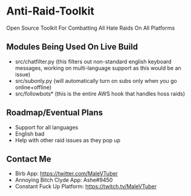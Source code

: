 # Anti-Raid-Toolkit
Open Source Toolkit For Combatting All Hate Raids On All Platforms

## Modules Being Used On Live Build
- src/chatfilter.py (this filters out non-standard english keyboard messages, working on multi-language support as this would be an issue)
- src/subonly.py (will automatically turn on subs only when you go online+offline)
- src/followbots* (this is the entire AWS hook that handles hoss raids)

## Roadmap/Eventual Plans
- Support for all languages
- English bad
- Help with other raid issues as they pop up

## Contact Me
- Birb App: https://twitter.com/MaleVTuber
- Annoying Bitch Clyde App: Ashe#9450
- Constant Fuck Up Platform: https://twitch.tv/MaleVTuber
